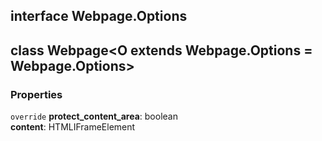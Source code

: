 ## interface **Webpage.Options**

## class **Webpage**\<O extends Webpage.Options = Webpage.Options>
### Properties
`override` **protect_content_area**: boolean<br>
**content**: HTMLIFrameElement<br>


